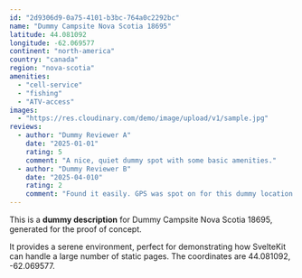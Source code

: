 ```yaml
---
id: "2d9306d9-0a75-4101-b3bc-764a0c2292bc"
name: "Dummy Campsite Nova Scotia 18695"
latitude: 44.081092
longitude: -62.069577
continent: "north-america"
country: "canada"
region: "nova-scotia"
amenities:
  - "cell-service"
  - "fishing"
  - "ATV-access"
images:
  - "https://res.cloudinary.com/demo/image/upload/v1/sample.jpg"
reviews:
  - author: "Dummy Reviewer A"
    date: "2025-01-01"
    rating: 5
    comment: "A nice, quiet dummy spot with some basic amenities."
  - author: "Dummy Reviewer B"
    date: "2025-04-010"
    rating: 2
    comment: "Found it easily. GPS was spot on for this dummy location."
---
```


This is a **dummy description** for Dummy Campsite Nova Scotia 18695, generated for the proof of concept.

It provides a serene environment, perfect for demonstrating how SvelteKit can handle a large number of static pages. The coordinates are 44.081092, -62.069577.
